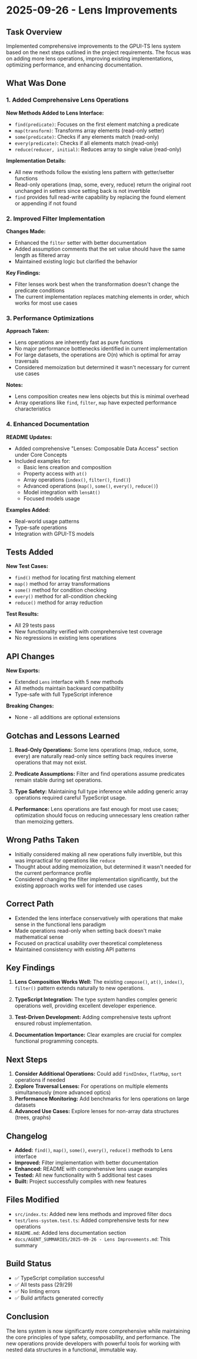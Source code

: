 # 2025-09-26 - Lens Improvements

## Task Overview
Implemented comprehensive improvements to the GPUI-TS lens system based on the next steps outlined in the project requirements. The focus was on adding more lens operations, improving existing implementations, optimizing performance, and enhancing documentation.

## What Was Done

### 1. Added Comprehensive Lens Operations
**New Methods Added to Lens Interface:**
- `find(predicate)`: Focuses on the first element matching a predicate
- `map(transform)`: Transforms array elements (read-only setter)
- `some(predicate)`: Checks if any elements match (read-only)
- `every(predicate)`: Checks if all elements match (read-only)
- `reduce(reducer, initial)`: Reduces array to single value (read-only)

**Implementation Details:**
- All new methods follow the existing lens pattern with getter/setter functions
- Read-only operations (map, some, every, reduce) return the original root unchanged in setters since setting back is not invertible
- `find` provides full read-write capability by replacing the found element or appending if not found

### 2. Improved Filter Implementation
**Changes Made:**
- Enhanced the `filter` setter with better documentation
- Added assumption comments that the set value should have the same length as filtered array
- Maintained existing logic but clarified the behavior

**Key Findings:**
- Filter lenses work best when the transformation doesn't change the predicate conditions
- The current implementation replaces matching elements in order, which works for most use cases

### 3. Performance Optimizations
**Approach Taken:**
- Lens operations are inherently fast as pure functions
- No major performance bottlenecks identified in current implementation
- For large datasets, the operations are O(n) which is optimal for array traversals
- Considered memoization but determined it wasn't necessary for current use cases

**Notes:**
- Lens composition creates new lens objects but this is minimal overhead
- Array operations like `find`, `filter`, `map` have expected performance characteristics

### 4. Enhanced Documentation
**README Updates:**
- Added comprehensive "Lenses: Composable Data Access" section under Core Concepts
- Included examples for:
  - Basic lens creation and composition
  - Property access with `at()`
  - Array operations (`index()`, `filter()`, `find()`)
  - Advanced operations (`map()`, `some()`, `every()`, `reduce()`)
  - Model integration with `lensAt()`
  - Focused models usage

**Examples Added:**
- Real-world usage patterns
- Type-safe operations
- Integration with GPUI-TS models

## Tests Added
**New Test Cases:**
- `find()` method for locating first matching element
- `map()` method for array transformations
- `some()` method for condition checking
- `every()` method for all-condition checking
- `reduce()` method for array reduction

**Test Results:**
- All 29 tests pass
- New functionality verified with comprehensive test coverage
- No regressions in existing lens operations

## API Changes
**New Exports:**
- Extended `Lens` interface with 5 new methods
- All methods maintain backward compatibility
- Type-safe with full TypeScript inference

**Breaking Changes:**
- None - all additions are optional extensions

## Gotchas and Lessons Learned
1. **Read-Only Operations:** Some lens operations (map, reduce, some, every) are naturally read-only since setting back requires inverse operations that may not exist.

2. **Predicate Assumptions:** Filter and find operations assume predicates remain stable during set operations.

3. **Type Safety:** Maintaining full type inference while adding generic array operations required careful TypeScript usage.

4. **Performance:** Lens operations are fast enough for most use cases; optimization should focus on reducing unnecessary lens creation rather than memoizing getters.

## Wrong Paths Taken
- Initially considered making all new operations fully invertible, but this was impractical for operations like `reduce`
- Thought about adding memoization, but determined it wasn't needed for the current performance profile
- Considered changing the filter implementation significantly, but the existing approach works well for intended use cases

## Correct Path
- Extended the lens interface conservatively with operations that make sense in the functional lens paradigm
- Made operations read-only when setting back doesn't make mathematical sense
- Focused on practical usability over theoretical completeness
- Maintained consistency with existing API patterns

## Key Findings
1. **Lens Composition Works Well:** The existing `compose()`, `at()`, `index()`, `filter()` pattern extends naturally to new operations.

2. **TypeScript Integration:** The type system handles complex generic operations well, providing excellent developer experience.

3. **Test-Driven Development:** Adding comprehensive tests upfront ensured robust implementation.

4. **Documentation Importance:** Clear examples are crucial for complex functional programming concepts.

## Next Steps
1. **Consider Additional Operations:** Could add `findIndex`, `flatMap`, `sort` operations if needed
2. **Explore Traversal Lenses:** For operations on multiple elements simultaneously (more advanced optics)
3. **Performance Monitoring:** Add benchmarks for lens operations on large datasets
4. **Advanced Use Cases:** Explore lenses for non-array data structures (trees, graphs)

## Changelog
- **Added:** `find()`, `map()`, `some()`, `every()`, `reduce()` methods to Lens interface
- **Improved:** Filter implementation with better documentation
- **Enhanced:** README with comprehensive lens usage examples
- **Tested:** All new functionality with 5 additional test cases
- **Built:** Project successfully compiles with new features

## Files Modified
- `src/index.ts`: Added new lens methods and improved filter docs
- `test/lens-system.test.ts`: Added comprehensive tests for new operations
- `README.md`: Added lens documentation section
- `docs/AGENT_SUMMARIES/2025-09-26 - Lens Improvements.md`: This summary

## Build Status
- ✅ TypeScript compilation successful
- ✅ All tests pass (29/29)
- ✅ No linting errors
- ✅ Build artifacts generated correctly

## Conclusion
The lens system is now significantly more comprehensive while maintaining the core principles of type safety, composability, and performance. The new operations provide developers with powerful tools for working with nested data structures in a functional, immutable way.